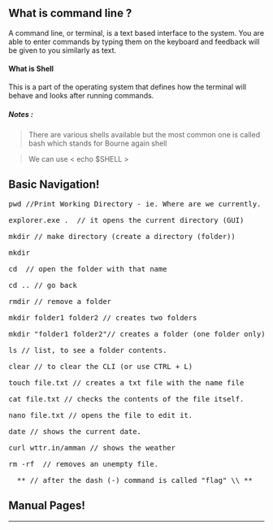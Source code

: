 ## What is command line ?
A command line, or terminal, is a text based interface to the system. You are able to enter commands by typing them on the keyboard and feedback will be given to you similarly as text.

#### What is Shell 
This is a part of the operating system that defines how the terminal will behave and looks after running commands.
##### Notes :
> There are various shells available but the most common one is called bash which stands for Bourne again shell

> We can use  < echo $SHELL >

## Basic Navigation!
<pre>
pwd //Print Working Directory - ie. Where are we currently.

explorer.exe .  // it opens the current directory (GUI)

mkdir // make directory (create a directory (folder))

mkdir <the name of the folder>

cd <name of folder> // open the folder with that name

cd .. // go back

rmdir // remove a folder

mkdir folder1 folder2 // creates two folders

mkdir "folder1 folder2"// creates a folder (one folder only)

ls // list, to see a folder contents.

clear // to clear the CLI (or use CTRL + L)

touch file.txt // creates a txt file with the name file

cat file.txt // checks the contents of the file itself.

nano file.txt // opens the file to edit it.

date // shows the current date.

curl wttr.in/amman // shows the weather

rm -rf <file/folder name> // removes an unempty file.

  ** // after the dash (-) command is called "flag" \\ ** </pre>
  
  ## Manual Pages!











---

